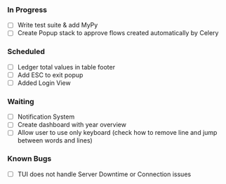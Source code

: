 ### In Progress

- [ ] Write test suite & add MyPy
- [ ] Create Popup stack to approve flows created automatically by Celery

### Scheduled

- [ ] Ledger total values in table footer
- [ ] Add ESC to exit popup
- [ ] Added Login View

### Waiting

- [ ] Notification System
- [ ] Create dashboard with year overview
- [ ] Allow user to use only keyboard (check how to remove line and jump between words and lines)

### Known Bugs
- [ ] TUI does not handle Server Downtime or Connection issues